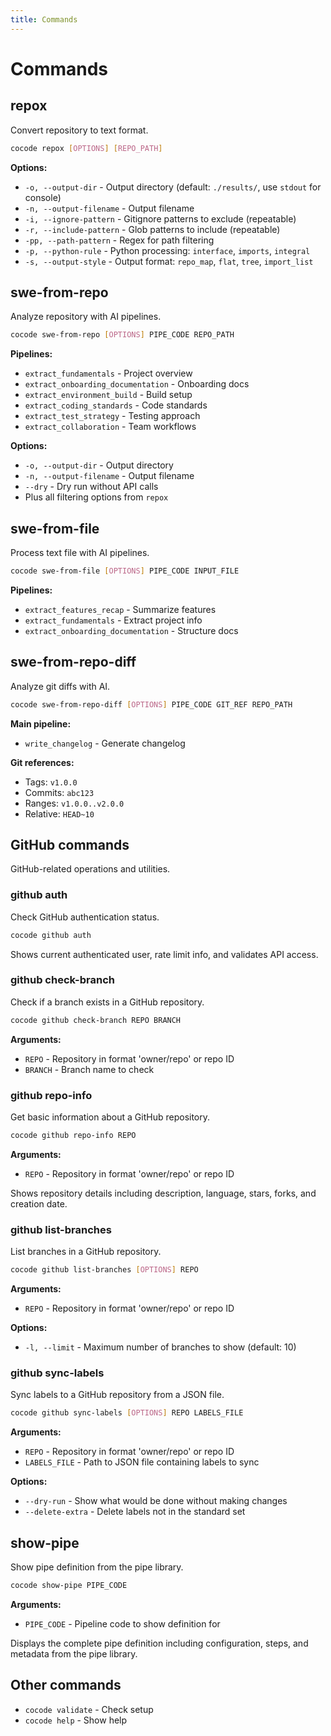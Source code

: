 ```yaml
---
title: Commands
---
```


# Commands

## repox

Convert repository to text format.

```bash
cocode repox [OPTIONS] [REPO_PATH]
```

**Options:**

- `-o, --output-dir` - Output directory (default: `./results/`, use `stdout` for console)
- `-n, --output-filename` - Output filename
- `-i, --ignore-pattern` - Gitignore patterns to exclude (repeatable)
- `-r, --include-pattern` - Glob patterns to include (repeatable)
- `-pp, --path-pattern` - Regex for path filtering
- `-p, --python-rule` - Python processing: `interface`, `imports`, `integral`
- `-s, --output-style` - Output format: `repo_map`, `flat`, `tree`, `import_list`

## swe-from-repo

Analyze repository with AI pipelines.

```bash
cocode swe-from-repo [OPTIONS] PIPE_CODE REPO_PATH
```

**Pipelines:**

- `extract_fundamentals` - Project overview
- `extract_onboarding_documentation` - Onboarding docs
- `extract_environment_build` - Build setup
- `extract_coding_standards` - Code standards
- `extract_test_strategy` - Testing approach
- `extract_collaboration` - Team workflows

**Options:**

- `-o, --output-dir` - Output directory
- `-n, --output-filename` - Output filename
- `--dry` - Dry run without API calls
- Plus all filtering options from `repox`

## swe-from-file

Process text file with AI pipelines.

```bash
cocode swe-from-file [OPTIONS] PIPE_CODE INPUT_FILE
```

**Pipelines:**

- `extract_features_recap` - Summarize features
- `extract_fundamentals` - Extract project info
- `extract_onboarding_documentation` - Structure docs

## swe-from-repo-diff

Analyze git diffs with AI.

```bash
cocode swe-from-repo-diff [OPTIONS] PIPE_CODE GIT_REF REPO_PATH
```

**Main pipeline:**

- `write_changelog` - Generate changelog

**Git references:**

- Tags: `v1.0.0`
- Commits: `abc123`
- Ranges: `v1.0.0..v2.0.0`
- Relative: `HEAD~10`

## GitHub commands

GitHub-related operations and utilities.

### github auth

Check GitHub authentication status.

```bash
cocode github auth
```

Shows current authenticated user, rate limit info, and validates API access.

### github check-branch

Check if a branch exists in a GitHub repository.

```bash
cocode github check-branch REPO BRANCH
```

**Arguments:**
- `REPO` - Repository in format 'owner/repo' or repo ID
- `BRANCH` - Branch name to check

### github repo-info

Get basic information about a GitHub repository.

```bash
cocode github repo-info REPO
```

**Arguments:**
- `REPO` - Repository in format 'owner/repo' or repo ID

Shows repository details including description, language, stars, forks, and creation date.

### github list-branches

List branches in a GitHub repository.

```bash
cocode github list-branches [OPTIONS] REPO
```

**Arguments:**
- `REPO` - Repository in format 'owner/repo' or repo ID

**Options:**
- `-l, --limit` - Maximum number of branches to show (default: 10)

### github sync-labels

Sync labels to a GitHub repository from a JSON file.

```bash
cocode github sync-labels [OPTIONS] REPO LABELS_FILE
```

**Arguments:**
- `REPO` - Repository in format 'owner/repo' or repo ID
- `LABELS_FILE` - Path to JSON file containing labels to sync

**Options:**
- `--dry-run` - Show what would be done without making changes
- `--delete-extra` - Delete labels not in the standard set

## show-pipe

Show pipe definition from the pipe library.

```bash
cocode show-pipe PIPE_CODE
```

**Arguments:**
- `PIPE_CODE` - Pipeline code to show definition for

Displays the complete pipe definition including configuration, steps, and metadata from the pipe library.

## Other commands

- `cocode validate` - Check setup
- `cocode help` - Show help 